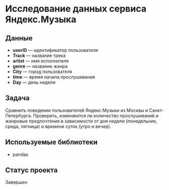 # Исследование данных сервиса Яндекс.Музыка

## Данные

- **userID** — идентификатор пользователя
- **Track** — название трека
- **artist** — имя исполнителя
- **genre** — название жанра
- **City** — город пользователя
- **time** — время начала прослушивания
- **Day** — день недели

## Задача

Сравнить поведение пользователей Яндекс.Музыки из Москвы и Санкт-Петербурга. Проверить, изменяются ли количество прослушиваний и жанровые предпочтения в зависимости от дня недели (понедельник, среда, пятница) и времени суток (утро и вечер).

## Используемые библиотеки

- pandas

## Статус проекта

Завершен
